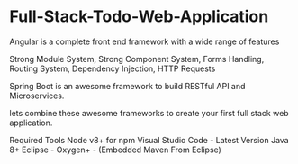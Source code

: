 # Full-Stack-Todo-Web-Application
Angular is a complete front end framework with a wide range of features

Strong Module System,
Strong Component System,
Forms Handling,
Routing System,
Dependency Injection,
HTTP Requests

Spring Boot is an awesome framework to build RESTful API and Microservices.

lets combine these awesome frameworks to create your first full stack web application.


Required Tools
Node v8+ for npm
Visual Studio Code - Latest Version
Java 8+
Eclipse - Oxygen+ - (Embedded Maven From Eclipse)
